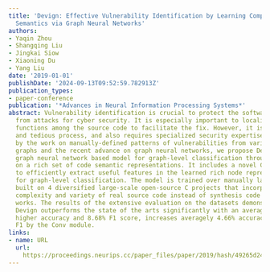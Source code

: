 ```yaml
---
title: 'Devign: Effective Vulnerability Identification by Learning Comprehensive Program
  Semantics via Graph Neural Networks'
authors:
- Yaqin Zhou
- Shangqing Liu
- Jingkai Siow
- Xiaoning Du
- Yang Liu
date: '2019-01-01'
publishDate: '2024-09-13T09:52:59.782913Z'
publication_types:
- paper-conference
publication: '*Advances in Neural Information Processing Systems*'
abstract: Vulnerability identification is crucial to protect the software systems
  from attacks for cyber security. It is especially important to localize the vulnerable
  functions among the source code to facilitate the fix. However, it is a challenging
  and tedious process, and also requires specialized security expertise. Inspired
  by the work on manually-defined patterns of vulnerabilities from various code representation
  graphs and the recent advance on graph neural networks, we propose Devign, a general
  graph neural network based model for graph-level classification through learning
  on a rich set of code semantic representations. It includes a novel Conv module
  to efficiently extract useful features in the learned rich node representations
  for graph-level classification. The model is trained over manually labeled datasets
  built on 4 diversified large-scale open-source C projects that incorporate high
  complexity and variety of real source code instead of synthesis code used in previous
  works. The results of the extensive evaluation on the datasets demonstrate that
  Devign outperforms the state of the arts significantly with an average of 10.51%
  higher accuracy and 8.68% F1 score, increases averagely 4.66% accuracy and 6.37%
  F1 by the Conv module.
links:
- name: URL
  url: 
    https://proceedings.neurips.cc/paper_files/paper/2019/hash/49265d2447bc3bbfe9e76306ce40a31f-Abstract.html
---
```

